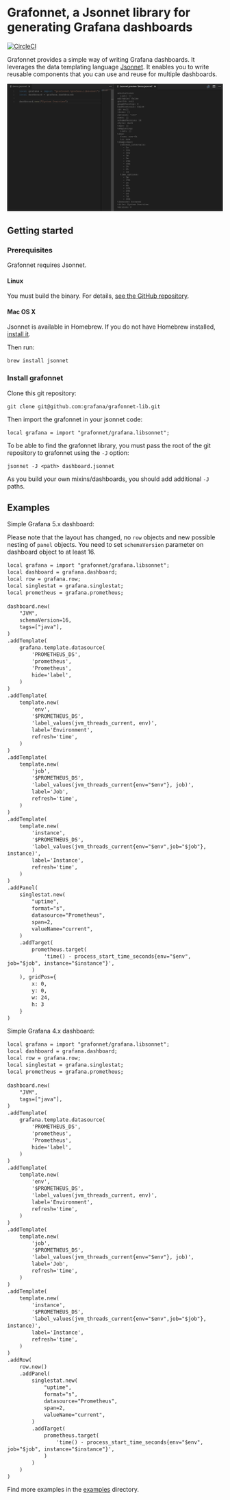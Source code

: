 # Grafonnet, a Jsonnet library for generating Grafana dashboards

[![CircleCI](https://circleci.com/gh/grafana/grafonnet-lib.svg?style=svg)](https://circleci.com/gh/grafana/grafonnet-lib)

Grafonnet provides a simple way of writing Grafana dashboards. It leverages the
data templating language [Jsonnet][jsonnet]. It enables you to write reusable
components that you can use and reuse for multiple dashboards.

![screenshot](screenshot.png)

## Getting started

### Prerequisites

Grafonnet requires Jsonnet.

#### Linux

You must build the binary. For details, [see the GitHub
repository][jsonnetgh].

#### Mac OS X

Jsonnet is available in Homebrew. If you do not have Homebrew installed,
[install it][brew].

Then run:

```
brew install jsonnet
```

### Install grafonnet

Clone this git repository:

```
git clone git@github.com:grafana/grafonnet-lib.git
```

Then import the grafonnet in your jsonnet code:

```
local grafana = import "grafonnet/grafana.libsonnet";
```

To be able to find the grafonnet library, you must pass the root of the git
repository to grafonnet using the `-J` option:

```
jsonnet -J <path> dashboard.jsonnet
```

As you build your own mixins/dashboards, you should add additional `-J` paths.

## Examples

Simple Grafana 5.x dashboard:

Please note that the layout has changed, no `row` objects and new possible
nesting of `panel` objects. You need to set `schemaVersion` parameter on
dashboard object to at least 16.

```jsonnet
local grafana = import "grafonnet/grafana.libsonnet";
local dashboard = grafana.dashboard;
local row = grafana.row;
local singlestat = grafana.singlestat;
local prometheus = grafana.prometheus;

dashboard.new(
    "JVM",
    schemaVersion=16,
    tags=["java"],
)
.addTemplate(
    grafana.template.datasource(
        'PROMETHEUS_DS',
        'prometheus',
        'Prometheus',
        hide='label',
    )
)
.addTemplate(
    template.new(
        'env',
        '$PROMETHEUS_DS',
        'label_values(jvm_threads_current, env)',
        label='Environment',
        refresh='time',
    )
)
.addTemplate(
    template.new(
        'job',
        '$PROMETHEUS_DS',
        'label_values(jvm_threads_current{env="$env"}, job)',
        label='Job',
        refresh='time',
    )
)
.addTemplate(
    template.new(
        'instance',
        '$PROMETHEUS_DS',
        'label_values(jvm_threads_current{env="$env",job="$job"}, instance)',
        label='Instance',
        refresh='time',
    )
)
.addPanel(
    singlestat.new(
        "uptime",
        format="s",
        datasource="Prometheus",
        span=2,
        valueName="current",
    )
    .addTarget(
        prometheus.target(
            'time() - process_start_time_seconds{env="$env", job="$job", instance="$instance"}',
        )
    ), gridPos={
        x: 0,
        y: 0,
        w: 24,
        h: 3
    }
)
```

Simple Grafana 4.x dashboard:

```jsonnet
local grafana = import "grafonnet/grafana.libsonnet";
local dashboard = grafana.dashboard;
local row = grafana.row;
local singlestat = grafana.singlestat;
local prometheus = grafana.prometheus;

dashboard.new(
    "JVM",
    tags=["java"],
)
.addTemplate(
    grafana.template.datasource(
        'PROMETHEUS_DS',
        'prometheus',
        'Prometheus',
        hide='label',
    )
)
.addTemplate(
    template.new(
        'env',
        '$PROMETHEUS_DS',
        'label_values(jvm_threads_current, env)',
        label='Environment',
        refresh='time',
    )
)
.addTemplate(
    template.new(
        'job',
        '$PROMETHEUS_DS',
        'label_values(jvm_threads_current{env="$env"}, job)',
        label='Job',
        refresh='time',
    )
)
.addTemplate(
    template.new(
        'instance',
        '$PROMETHEUS_DS',
        'label_values(jvm_threads_current{env="$env",job="$job"}, instance)',
        label='Instance',
        refresh='time',
    )
)
.addRow(
    row.new()
    .addPanel(
        singlestat.new(
            "uptime",
            format="s",
            datasource="Prometheus",
            span=2,
            valueName="current",
        )
        .addTarget(
            prometheus.target(
                'time() - process_start_time_seconds{env="$env", job="$job", instance="$instance"}',
            )
        )
    )
)
```

Find more examples in the [examples](examples/) directory.


[brew]:https://brew.sh/
[jsonnet]:http://jsonnet.org/
[jsonnetgh]:https://github.com/google/jsonnet
